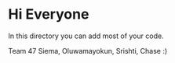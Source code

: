 # Hi Everyone
In this directory you can add most of your code.

Team 47
Siema, Oluwamayokun, Srishti, Chase
:)